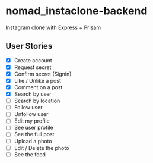 # nomad_instaclone-backend

Instagram clone with Express + Prisam

## User Stories

- [x] Create account
- [x] Request secret
- [x] Confirm secret (Signin)
- [x] Like / Unlike a post
- [x] Comment on a post
- [x] Search by user
- [ ] Search by location
- [ ] Follow user
- [ ] Unfollow user
- [ ] Edit my profile
- [ ] See user profile
- [ ] See the full post
- [ ] Upload a photo
- [ ] Edit / Delete the photo
- [ ] See the feed
